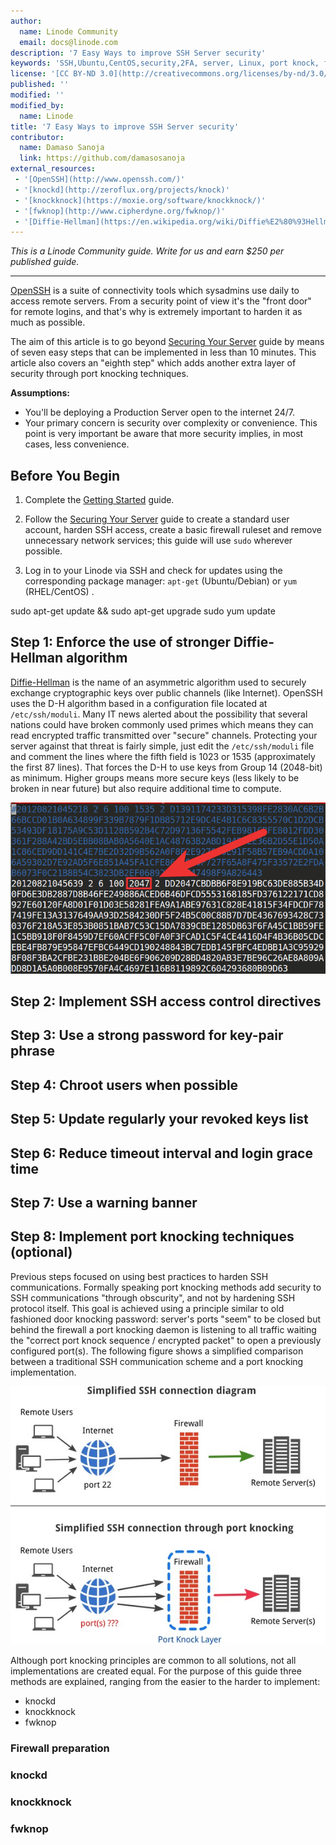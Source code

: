 ```yaml
---
author:
  name: Linode Community
  email: docs@linode.com
description: '7 Easy Ways to improve SSH Server security'
keywords: 'SSH,Ubuntu,CentOS,security,2FA, server, Linux, port knock, fwknop, knockd, knockknock'
license: '[CC BY-ND 3.0](http://creativecommons.org/licenses/by-nd/3.0/us/)'
published: ''
modified: ''
modified_by:
  name: Linode
title: '7 Easy Ways to improve SSH Server security'
contributor:
  name: Damaso Sanoja
  link: https://github.com/damasosanoja
external_resources:
 - '[OpenSSH](http://www.openssh.com/)'
 - '[knockd](http://zeroflux.org/projects/knock)'
 - '[knockknock](https://moxie.org/software/knockknock/)'
 - '[fwknop](http://www.cipherdyne.org/fwknop/)'
 - '[Diffie-Hellman](https://en.wikipedia.org/wiki/Diffie%E2%80%93Hellman_key_exchange)'
---
```


*This is a Linode Community guide. Write for us and earn $250 per published guide.*
<hr>

[OpenSSH](http://www.openssh.com/) is a suite of connectivity tools which sysadmins use daily to access remote servers. From a security point of view it's the "front door" for remote logins, and that's why is extremely important to harden it as much as possible.

The aim of this article is to go beyond [Securing Your Server](/docs/security/securing-your-server/) guide by means of seven easy steps that can be implemented in less than 10 minutes. This article also covers an "eighth step" which adds another extra layer of security through port knocking techniques.

**Assumptions:**

* You'll be deploying a Production Server open to the internet 24/7.
* Your primary concern is security over complexity or convenience. This point is very important be aware that more security implies, in most cases, less convenience.

## Before You Begin

1.  Complete the [Getting Started](/docs/getting-started) guide.

2.  Follow the [Securing Your Server](/docs/security/securing-your-server/) guide to create a standard user account, harden SSH access, create a basic firewall ruleset and remove unnecessary network services; this guide will use `sudo` wherever possible.

3.  Log in to your Linode via SSH and check for updates using the corresponding package manager: `apt-get` (Ubuntu/Debian) or `yum` (RHEL/CentOS) .

<!--comment -->

  sudo apt-get update && sudo apt-get upgrade
  sudo yum update

## Step 1: Enforce the use of stronger Diffie-Hellman algorithm

[Diffie-Hellman](https://en.wikipedia.org/wiki/Diffie%E2%80%93Hellman_key_exchange) is the name of an asymmetric algorithm used to securely exchange cryptographic keys over public channels (like Internet). OpenSSH uses the D-H algorithm based in a configuration file located at `/etc/ssh/moduli`. Many IT news alerted about the possibility that several nations could have broken commonly used primes which means they can read encrypted traffic transmitted over "secure" channels.
Protecting your server against that threat is fairly simple, just edit the `/etc/ssh/moduli` file and comment the lines where the fifth field is 1023 or 1535 (approximately the first 87 lines). That forces the D-H to use keys from Group 14 (2048-bit) as minimum. Higher groups means more secure keys (less likely to be broken in near future) but also require additional time to compute.

![Enforcing a stronger Diffie-Hellman algorithm](/docs/assets/diffie_hellman_screenshot.png)

## Step 2: Implement SSH access control directives

## Step 3: Use a strong password for key-pair phrase

## Step 4: Chroot users when possible

## Step 5: Update regularly your revoked keys list

## Step 6: Reduce timeout interval and login grace time

## Step 7: Use a warning banner

## Step 8: Implement port knocking techniques (optional)

Previous steps focused on using best practices to harden SSH communications. Formally speaking port knocking methods add security to SSH communications "through obscurity", and not by hardening SSH protocol itself. This goal is achieved using a principle similar to old fashioned door knocking password: server's ports "seem" to be closed but behind the firewall a port knocking daemon is listening to all traffic waiting the "correct port knock sequence / encrypted packet" to open a previously configured port(s). The following figure shows a simplified comparison between a traditional SSH communication scheme and a port knocking implementation.

![SSH extra-layer of security through Port Knocking](/docs/assets/port_knocking_diagram.jpg)

Although port knocking principles are common to all solutions, not all implementations are created equal. For the purpose of this guide three methods are explained, ranging from the easier to the harder to implement:

* knockd
* knockknock
* fwknop

### Firewall preparation

### knockd

### knockknock

### fwknop


